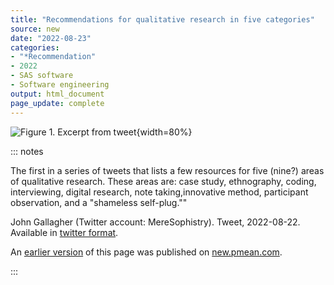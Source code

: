 ```yaml
---
title: "Recommendations for qualitative research in five categories"
source: new
date: "2022-08-23"
categories:
- "*Recommendation"
- 2022
- SAS software
- Software engineering
output: html_document
page_update: complete
---
```


![Figure 1. Excerpt from tweet](http://www.pmean.com/new-images/22/five-versions-qualitative-01.png){width=80%}

::: notes

The first in a series of tweets that lists a few resources for five (nine?) areas of qualitative research. These areas are: case study, ethnography, coding, interviewing, digital research, note taking,innovative method, participant observation, and a "shameless self-plug.""

John Gallagher (Twitter account: MereSophistry). Tweet, 2022-08-22. Available in [twitter format][gall1].

[gall1]: https://twitter.com/MereSophistry/status/1561738679353331713

An [earlier version][sim2] of this page was published on [new.pmean.com][sim1].

[sim1]: http://new.pmean.com
[sim2]: http://new.pmean.com/five-versions-qualitative/

:::
